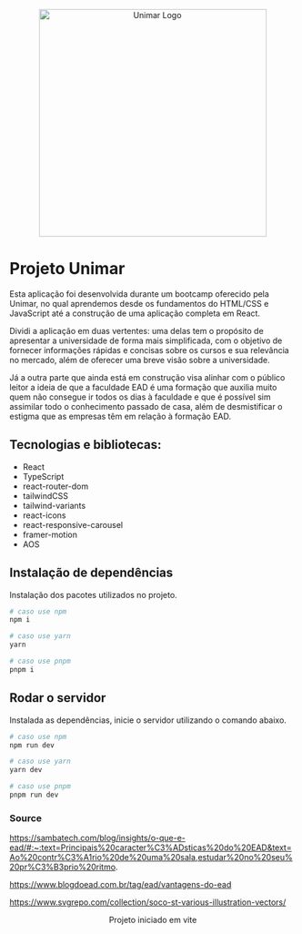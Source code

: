 <p align="center">
  <a href="https://oficial.unimar.br/" target="blank"><img src="https://upload.wikimedia.org/wikipedia/commons/c/c0/Unimar.png" width="400" alt="Unimar Logo" /></a>
</p>

# Projeto Unimar
Esta aplicação foi desenvolvida durante um bootcamp oferecido pela Unimar, no qual aprendemos desde os fundamentos do HTML/CSS e JavaScript até a construção de uma aplicação completa em React.

Dividi a aplicação em duas vertentes: uma delas tem o propósito de apresentar a universidade de forma mais simplificada, com o objetivo de fornecer informações rápidas e concisas sobre os cursos e sua relevância no mercado, além de oferecer uma breve visão sobre a universidade.

Já a outra parte que ainda está em construção visa alinhar com o público leitor a ideia de que a faculdade EAD é uma formação que auxilia muito quem não consegue ir todos os dias à faculdade e que é possível sim assimilar todo o conhecimento passado de casa, além de desmistificar o estigma que as empresas têm em relação à formação EAD.

## **Tecnologias e bibliotecas**:
* React
* TypeScript
* react-router-dom
* tailwindCSS
* tailwind-variants
* react-icons
* react-responsive-carousel
* framer-motion
* AOS

###

## Instalação de dependências

Instalação dos pacotes utilizados no projeto.

```bash
# caso use npm
npm i

# caso use yarn
yarn

# caso use pnpm
pnpm i
```

## Rodar o servidor

Instalada as dependências, inicie o servidor utilizando o comando abaixo.

```bash
# caso use npm
npm run dev

# caso use yarn
yarn dev

# caso use pnpm
pnpm run dev
```

### Source
https://sambatech.com/blog/insights/o-que-e-ead/#:~:text=Principais%20caracter%C3%ADsticas%20do%20EAD&text=Ao%20contr%C3%A1rio%20de%20uma%20sala,estudar%20no%20seu%20pr%C3%B3prio%20ritmo.

https://www.blogdoead.com.br/tag/ead/vantagens-do-ead

https://www.svgrepo.com/collection/soco-st-various-illustration-vectors/

<p align="center">Projeto iniciado em vite</p>
